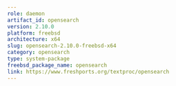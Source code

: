 ```yaml
---
role: daemon
artifact_id: opensearch
version: 2.10.0
platform: freebsd
architecture: x64
slug: opensearch-2.10.0-freebsd-x64
category: opensearch
type: system-package
freebsd_package_name: opensearch
link: https://www.freshports.org/textproc/opensearch
---
```

